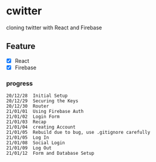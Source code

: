 # cwitter

cloning twitter with React and Firebase

## Feature

- [x] React
- [x] Firebase

### progress
```
20/12/28  Initial Setup
20/12/29  Securing the Keys
20/12/30  Router
21/01/01  Using Firebase Auth
21/01/02  Login Form
21/01/03  Recap
21/01/04  creating Account
21/01/05  Rebuild due to bug, use .gitignore carefully
21/01/05  Log In
21/01/08  Social Login
21/01/09  Log Out
21/01/12  Form and Database Setup
```
